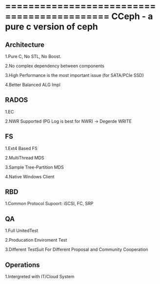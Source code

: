 ============================================
CCeph - a pure c version of ceph
============================================

Architecture
------------

1.Pure C, No STL, No Boost.

2.No complex dependency between components

3.High Performance is the most important issue (for SATA/PCIe SSD)

4.Better Balanced ALG Impl


RADOS
-----------

1.EC

2.NWR Supported (PG Log is best for NWR) -> Degerde WRITE



FS
-----------

1.Ext4 Based FS

2.MultiThread MDS

3.Sample Tree-Partition MDS

4.Native Windows Client


RBD
-----------

1.Common Protocol Supoort: iSCSI, FC, SRP


QA
----------

1.Full UnitedTest

2.Producation Enviroment Test

3.Different TestSuit For Different Proposal and Community Cooperation


Operations
----------

1.Intergreted with IT/Cloud System
